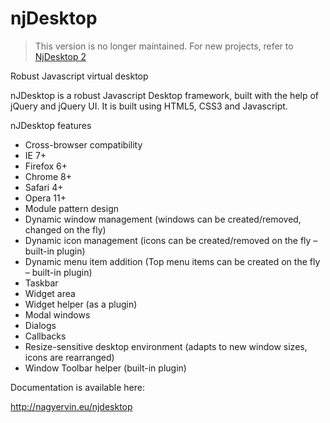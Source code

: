 njDesktop
=========

> This version is no longer maintained. For new projects, refer to [NjDesktop 2](https://github.com/beerwin/njdesktop2)

Robust Javascript virtual desktop

nJDesktop is a robust Javascript Desktop framework, built with the help of jQuery and jQuery UI. It is built using HTML5, CSS3 and Javascript.

nJDesktop features

* Cross-browser compatibility
* IE 7+
* Firefox 6+
* Chrome 8+
* Safari 4+
* Opera 11+
* Module pattern design
* Dynamic window management (windows can be created/removed, changed on the fly)
* Dynamic icon management (icons can be created/removed on the fly – built-in plugin)
* Dynamic menu item addition (Top menu items can be created on the fly – built-in plugin)
* Taskbar
* Widget area
* Widget helper (as a plugin)
* Modal windows
* Dialogs
* Callbacks
* Resize-sensitive desktop environment (adapts to new window sizes, icons are rearranged)
* Window Toolbar helper (built-in plugin)

Documentation is available here: 

http://nagyervin.eu/njdesktop
